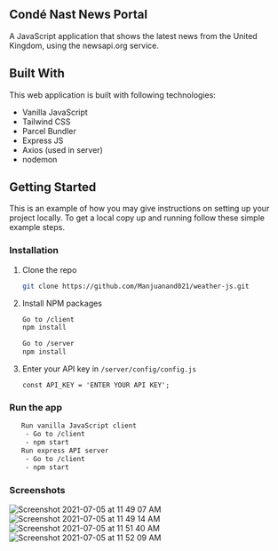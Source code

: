 ## Condé Nast News Portal

A JavaScript application that shows the latest news from the United Kingdom, using the newsapi.org service.

## Built With

This web application is built with following technologies:

-   Vanilla JavaScript
-   Tailwind CSS
-   Parcel Bundler
-   Express JS
-   Axios (used in server)
-   nodemon

## Getting Started

This is an example of how you may give instructions on setting up your project locally. To get a local copy up and running follow these simple example steps.

### Installation

1. Clone the repo
    ```sh
    git clone https://github.com/Manjuanand021/weather-js.git
    ```
2. Install NPM packages

    ```sh
    Go to /client
    npm install
    ```

    ```sh
    Go to /server
    npm install
    ```

3. Enter your API key in `/server/config/config.js`
    ```JS
    const API_KEY = 'ENTER YOUR API KEY';
    ```

### Run the app

```sh
   Run vanilla JavaScript client
    - Go to /client
    - npm start
   Run express API server
    - Go to /client
    - npm start
```

### Screenshots

![Screenshot 2021-07-05 at 11 49 07 AM](https://user-images.githubusercontent.com/22066337/124426409-a2684d00-dd87-11eb-89c8-c131589066c5.png)
![Screenshot 2021-07-05 at 11 49 14 AM](https://user-images.githubusercontent.com/22066337/124426429-a85e2e00-dd87-11eb-8904-b8a46f479869.png)
![Screenshot 2021-07-05 at 11 51 40 AM](https://user-images.githubusercontent.com/22066337/124426456-b01dd280-dd87-11eb-9852-065b5e2d1bb5.png)
![Screenshot 2021-07-05 at 11 52 09 AM](https://user-images.githubusercontent.com/22066337/124426476-b613b380-dd87-11eb-8329-4ab980f598d2.png)



